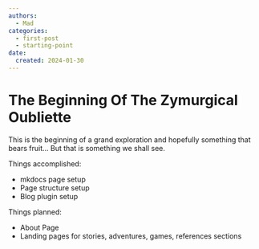 ```yaml
---
authors:
  - Mad
categories:
  - first-post
  - starting-point
date:
  created: 2024-01-30 
---
```


# The Beginning Of The Zymurgical Oubliette

This is the beginning of a grand exploration and hopefully something that bears fruit... But that is something we shall see.

Things accomplished:

- mkdocs page setup
- Page structure setup
- Blog plugin setup

Things planned:

- About Page
- Landing pages for stories, adventures, games, references sections
